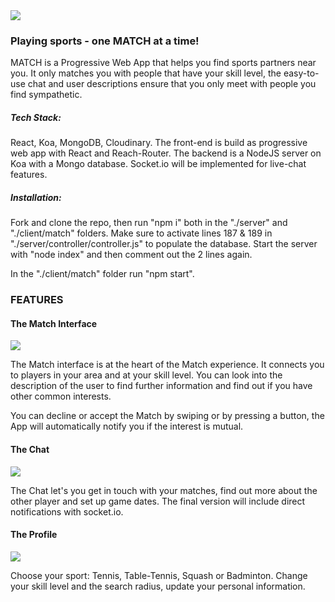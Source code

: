 



<img src="https://res.cloudinary.com/pinchepanchopincho/image/upload/v1549653619/styles/Match2.jpg">

### Playing sports - one MATCH at a time!


MATCH is a Progressive Web App that helps you find sports partners near you. It only matches you with people that have your skill level, the easy-to-use chat and user descriptions ensure that you only meet with people you find sympathetic.

##### Tech Stack:

React, Koa, MongoDB, Cloudinary.
The front-end is build as progressive web app with React and Reach-Router. The backend is a NodeJS server on Koa with a Mongo database. Socket.io will be implemented for live-chat features.

##### Installation:

Fork and clone the repo, then run "npm i" both in the "./server" and "./client/match" folders. Make sure to activate lines 187 & 189 in "./server/controller/controller.js" to populate the database. Start the server with "node index" and then comment out the 2 lines again.

In the "./client/match" folder run "npm start".

### FEATURES


#### The Match Interface

<img src="https://res.cloudinary.com/pinchepanchopincho/image/upload/v1549708022/styles/1.1MATCH.jpg">

The Match interface is at the heart of the Match experience. It connects you to players in your area and at your skill level. You can look into the description of the user to find further information and find out if you have other common interests.

You can decline or accept the Match by swiping or by pressing a button, the App will automatically notify you if the  interest is mutual.



#### The Chat

<img src="https://res.cloudinary.com/pinchepanchopincho/image/upload/v1549707909/styles/2.1MATCH.jpg">

The Chat let's you get in touch with your matches, find out more about the other player and set up game dates. The final version will include direct notifications with socket.io.



#### The Profile

<img src="https://res.cloudinary.com/pinchepanchopincho/image/upload/v1549707650/styles/3.1MATCH.jpg">

Choose your sport: Tennis, Table-Tennis, Squash or Badminton. Change your skill level and the search radius, update your personal information.
